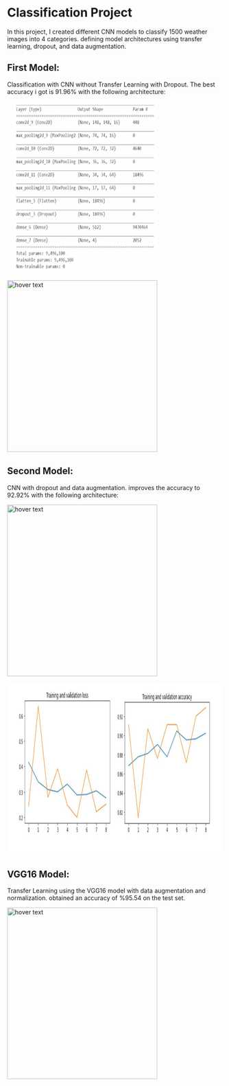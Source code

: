 # Classification Project

In this project, I created different CNN models to classify 1500  weather images into 4 categories.
defining model architectures using transfer learning, dropout, and data augmentation.

## First Model:
Classification with CNN without Transfer Learning with Dropout. The best accuracy i got is 91.96% with the following architecture:

<p align="left">
  <img src=images_folder\model1.png width="350" title="hover text"  width="800" height="400"
</p>


<p align="left">
  <img src=images_folder\2.JPG width="350" title="hover text"  width="1000" height="400"
</p>

## Second Model:
CNN with dropout and data augmentation. improves the accuracy to  92.92% with the following architecture:

<p align="left">
  <img src=images_folder\model2.png width="350" title="hover text"  width="800" height="400"
</p>

<p align="left">
  <img src=images_folder\‏‏3.png width="1200" title="hover text"  height="400"
</p>

## VGG16 Model:
Transfer Learning using the VGG16 model with data augmentation and normalization.
obtained an accuracy of  %95.54 on the test set.

<p align="left">
  <img src=images_folder\4.png width="350" title="hover text"  width="800" height="400"
</p>
